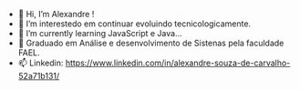 - 👋 Hi, I’m Alexandre !
- 👀 I’m interestedo em continuar evoluindo tecnicologicamente.
- 🌱 I’m currently learning  JavaScript e Java...
- 💞️ Graduado em Análise e desenvolvimento de Sistenas pela faculdade FAEL.
- 📫 Linkedin: https://www.linkedin.com/in/alexandre-souza-de-carvalho-52a71b131/

<!---
AlexandreCarvalhorj/AlexandreCarvalhorj is a ✨ special ✨ repository because its `README.md` (this file) appears on your GitHub profile.
You can click the Preview link to take a look at your changes.
--->
